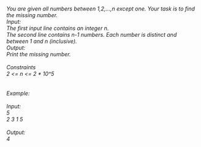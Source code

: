 <h6>You are given all numbers between 1,2,...,n except one. Your task is to find the missing number.<br>
Input:<br>
The first input line contains an integer n.<br>
The second line contains n-1 numbers. Each number is distinct and between 1 and n (inclusive).
<br>Output:<br>
Print the missing number.<br><br>
Constraints
<br>
2 <= n <= 2 * 10^5
<br><br><br>
Example:<br><br>
Input:<br>
5<br>
2 3 1 5
<br><br>
Output:<br>
4
</h6>
